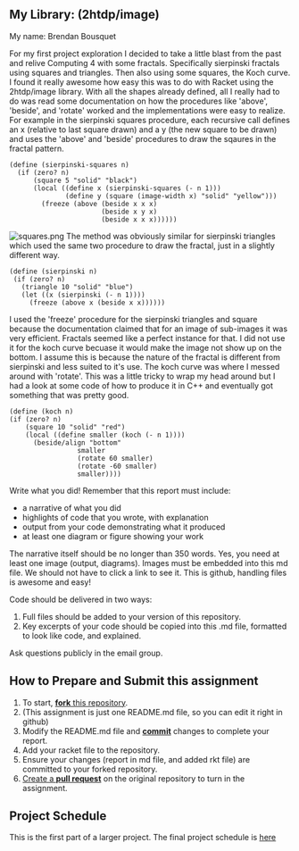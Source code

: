 ## My Library: (2htdp/image)
My name: Brendan Bousquet

 For my first project exploration I decided to take a little blast from the past and relive Computing 4 with some fractals. Specifically sierpinski fractals using squares and triangles. Then also using some squares, the Koch curve. I found it really awesome how easy this was to do with Racket using the 2htdp/image library.  With all the shapes already defined, all I really had to do was read some documentation on how the procedures like 'above', 'beside', and 'rotate' worked and the implementations were easy to realize.
 For example in the sierpinski squares procedure, each recursive call defines an x (relative to last square drawn) and a y (the new square to be drawn) and uses the 'above' and 'beside' procedures to draw the sqaures in the fractal pattern. 

```racket 
(define (sierpinski-squares n)
  (if (zero? n)
      (square 5 "solid" "black")
      (local ((define x (sierpinski-squares (- n 1)))
              (define y (square (image-width x) "solid" "yellow")))
        (freeze (above (beside x x x)
                       (beside x y x)
                       (beside x x x))))))
 ```
 ![squares.png](BrendanBousquet.github.com/FP1/img/squares.png)
 The method was obviously similar for sierpinski triangles which used the same two procedure to draw the fractal, just in a slightly different way.
 
 ```racket 
(define (sierpinski n)
  (if (zero? n)
    (triangle 10 "solid" "blue")
    (let ((x (sierpinski (- n 1))))
      (freeze (above x (beside x x))))))
 ```
 I used the 'freeze' procedure for the sierpinski triangles and square because the documentation claimed that for an image of sub-images it was very efficient.  Fractals seemed like a perfect instance for that. I did not use it for the koch curve becuase it would make the image not show up on the bottom. I assume this is because the nature of the fractal is different from sierpinski and less suited to it's use.
 The koch curve was where I messed around with 'rotate'. This was a little tricky to wrap my head around but I had a look at some code of how to produce it in C++ and eventually got something that was pretty good.
 
  ```racket 
(define (koch n)
  (if (zero? n)
      (square 10 "solid" "red")
      (local ((define smaller (koch (- n 1))))
        (beside/align "bottom"
                   smaller
                   (rotate 60 smaller)
                   (rotate -60 smaller)
                   smaller))))
 ```
Write what you did!
Remember that this report must include:

* a narrative of what you did
* highlights of code that you wrote, with explanation
* output from your code demonstrating what it produced
* at least one diagram or figure showing your work

The narrative itself should be no longer than 350 words. Yes, you need at least one image (output, diagrams). Images must be embedded into this md file. We should not have to click a link to see it. This is github, handling files is awesome and easy!

Code should be delivered in two ways:

1. Full files should be added to your version of this repository.
1. Key excerpts of your code should be copied into this .md file, formatted to look like code, and explained.

Ask questions publicly in the email group.

## How to Prepare and Submit this assignment

1. To start, [**fork** this repository][forking]. 
  2. (This assignment is just one README.md file, so you can edit it right in github)
1. Modify the README.md file and [**commit**][ref-commit] changes to complete your report.
1. Add your racket file to the repository. 
1. Ensure your changes (report in md file, and added rkt file) are committed to your forked repository.
1. [Create a **pull request**][pull-request] on the original repository to turn in the assignment.

## Project Schedule
This is the first part of a larger project. The final project schedule is [here][schedule]

<!-- Links -->
[schedule]: https://github.com/oplS16projects/FP-Schedule
[markdown]: https://help.github.com/articles/markdown-basics/
[forking]: https://guides.github.com/activities/forking/
[ref-clone]: http://gitref.org/creating/#clone
[ref-commit]: http://gitref.org/basic/#commit
[ref-push]: http://gitref.org/remotes/#push
[pull-request]: https://help.github.com/articles/creating-a-pull-request
